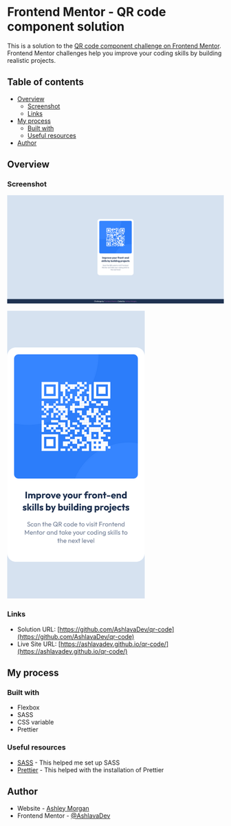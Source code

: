 # Frontend Mentor - QR code component solution

This is a solution to the [QR code component challenge on Frontend Mentor](https://www.frontendmentor.io/challenges/qr-code-component-iux_sIO_H). Frontend Mentor challenges help you improve your coding skills by building realistic projects.

## Table of contents

- [Overview](#overview)
  - [Screenshot](#screenshot)
  - [Links](#links)
- [My process](#my-process)
  - [Built with](#built-with)
  - [Useful resources](#useful-resources)
- [Author](#author)

## Overview

### Screenshot

![Desktop screenshot of the qr code component](./images/qr-code-fullscreen.png)

![Mobile screenshot of the qr code component](./images/qr-code-mobile.png)

### Links

- Solution URL: [https://github.com/AshlavaDev/qr-code](https://github.com/AshlavaDev/qr-code)
- Live Site URL: [https://ashlavadev.github.io/qr-code/](https://ashlavadev.github.io/qr-code/)

## My process

### Built with

- Flexbox
- SASS
- CSS variable
- Prettier

### Useful resources

- [SASS](https://sass-lang.com/) - This helped me set up SASS
- [Prettier](https://prettier.io/docs/en/install) - This helped with the installation of Prettier

## Author

- Website - [Ashley Morgan](https://www.ashleymorganwbdv.com/)
- Frontend Mentor - [@AshlavaDev](https://www.frontendmentor.io/profile/AshlavaDev)
